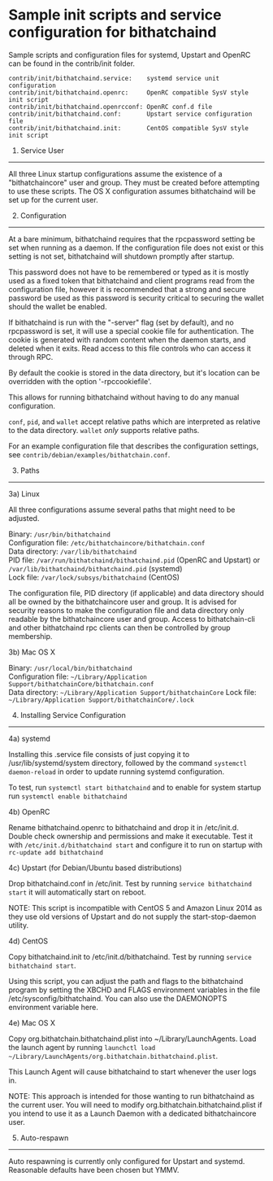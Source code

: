 Sample init scripts and service configuration for bithatchaind
==========================================================

Sample scripts and configuration files for systemd, Upstart and OpenRC
can be found in the contrib/init folder.

    contrib/init/bithatchaind.service:    systemd service unit configuration
    contrib/init/bithatchaind.openrc:     OpenRC compatible SysV style init script
    contrib/init/bithatchaind.openrcconf: OpenRC conf.d file
    contrib/init/bithatchaind.conf:       Upstart service configuration file
    contrib/init/bithatchaind.init:       CentOS compatible SysV style init script

1. Service User
---------------------------------

All three Linux startup configurations assume the existence of a "bithatchaincore" user
and group.  They must be created before attempting to use these scripts.
The OS X configuration assumes bithatchaind will be set up for the current user.

2. Configuration
---------------------------------

At a bare minimum, bithatchaind requires that the rpcpassword setting be set
when running as a daemon.  If the configuration file does not exist or this
setting is not set, bithatchaind will shutdown promptly after startup.

This password does not have to be remembered or typed as it is mostly used
as a fixed token that bithatchaind and client programs read from the configuration
file, however it is recommended that a strong and secure password be used
as this password is security critical to securing the wallet should the
wallet be enabled.

If bithatchaind is run with the "-server" flag (set by default), and no rpcpassword is set,
it will use a special cookie file for authentication. The cookie is generated with random
content when the daemon starts, and deleted when it exits. Read access to this file
controls who can access it through RPC.

By default the cookie is stored in the data directory, but it's location can be overridden
with the option '-rpccookiefile'.

This allows for running bithatchaind without having to do any manual configuration.

`conf`, `pid`, and `wallet` accept relative paths which are interpreted as
relative to the data directory. `wallet` *only* supports relative paths.

For an example configuration file that describes the configuration settings,
see `contrib/debian/examples/bithatchain.conf`.

3. Paths
---------------------------------

3a) Linux

All three configurations assume several paths that might need to be adjusted.

Binary:              `/usr/bin/bithatchaind`  
Configuration file:  `/etc/bithatchaincore/bithatchain.conf`  
Data directory:      `/var/lib/bithatchaind`  
PID file:            `/var/run/bithatchaind/bithatchaind.pid` (OpenRC and Upstart) or `/var/lib/bithatchaind/bithatchaind.pid` (systemd)  
Lock file:           `/var/lock/subsys/bithatchaind` (CentOS)  

The configuration file, PID directory (if applicable) and data directory
should all be owned by the bithatchaincore user and group.  It is advised for security
reasons to make the configuration file and data directory only readable by the
bithatchaincore user and group.  Access to bithatchain-cli and other bithatchaind rpc clients
can then be controlled by group membership.

3b) Mac OS X

Binary:              `/usr/local/bin/bithatchaind`  
Configuration file:  `~/Library/Application Support/bithatchainCore/bithatchain.conf`  
Data directory:      `~/Library/Application Support/bithatchainCore`
Lock file:           `~/Library/Application Support/bithatchainCore/.lock`

4. Installing Service Configuration
-----------------------------------

4a) systemd

Installing this .service file consists of just copying it to
/usr/lib/systemd/system directory, followed by the command
`systemctl daemon-reload` in order to update running systemd configuration.

To test, run `systemctl start bithatchaind` and to enable for system startup run
`systemctl enable bithatchaind`

4b) OpenRC

Rename bithatchaind.openrc to bithatchaind and drop it in /etc/init.d.  Double
check ownership and permissions and make it executable.  Test it with
`/etc/init.d/bithatchaind start` and configure it to run on startup with
`rc-update add bithatchaind`

4c) Upstart (for Debian/Ubuntu based distributions)

Drop bithatchaind.conf in /etc/init.  Test by running `service bithatchaind start`
it will automatically start on reboot.

NOTE: This script is incompatible with CentOS 5 and Amazon Linux 2014 as they
use old versions of Upstart and do not supply the start-stop-daemon utility.

4d) CentOS

Copy bithatchaind.init to /etc/init.d/bithatchaind. Test by running `service bithatchaind start`.

Using this script, you can adjust the path and flags to the bithatchaind program by
setting the XBCHD and FLAGS environment variables in the file
/etc/sysconfig/bithatchaind. You can also use the DAEMONOPTS environment variable here.

4e) Mac OS X

Copy org.bithatchain.bithatchaind.plist into ~/Library/LaunchAgents. Load the launch agent by
running `launchctl load ~/Library/LaunchAgents/org.bithatchain.bithatchaind.plist`.

This Launch Agent will cause bithatchaind to start whenever the user logs in.

NOTE: This approach is intended for those wanting to run bithatchaind as the current user.
You will need to modify org.bithatchain.bithatchaind.plist if you intend to use it as a
Launch Daemon with a dedicated bithatchaincore user.

5. Auto-respawn
-----------------------------------

Auto respawning is currently only configured for Upstart and systemd.
Reasonable defaults have been chosen but YMMV.
